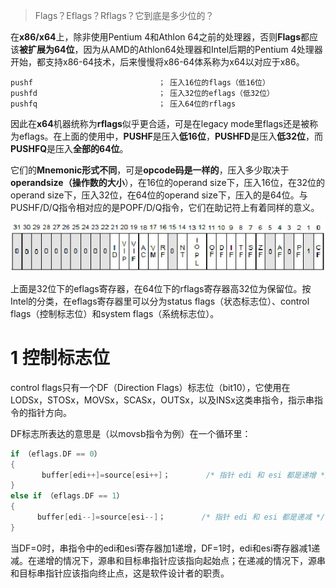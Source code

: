 > Flags？Eflags？Rflags？它到底是多少位的？

在**x86/x64**上，除非使用Pentium 4和Athlon 64之前的处理器，否则**Flags**都应该**被扩展为64位**，因为从AMD的Athlon64处理器和Intel后期的Pentium 4处理器开始，都支持x86\-64技术，后来慢慢将x86\-64体系称为x64以对应于x86。

```assembly
pushf                            ； 压入16位的flags（低16位）
pushfd                           ； 压入32位的eflags（低32位）
pushfq                           ； 压入64位的rflags
```

因此在**x64**机器统称为**rflags**似乎更合适，可是在legacy mode里flags还是被称为eflags。在上面的使用中，**PUSHF**是压入**低16位**，**PUSHFD**是压入**低32位**，而**PUSHFQ**是压入**全部的64位**。

它们的**Mnemonic形式不同**，可是**opcode码是一样的**，压入多少取决于**operandsize（操作数的大小**），在16位的operand size下，压入16位，在32位的operand size下，压入32位，在64位的operand size下，压入的是64位。与PUSHF/D/Q指令相对应的是POPF/D/Q指令，它们在助记符上有着同样的意义。

![config](./images/1.png)

上面是32位下的eflags寄存器，在64位下的rflags寄存器高32位为保留位。按Intel的分类，在eflags寄存器里可以分为status flags（状态标志位）、control flags（控制标志位）和system flags（系统标志位）。

# 1 控制标志位

control flags只有一个DF（Direction Flags）标志位（bit10），它使用在LODSx，STOSx，MOVSx，SCASx，OUTSx，以及INSx这类串指令，指示串指令的指针方向。

DF标志所表达的意思是（以movsb指令为例）在一个循环里：

```c
if （eflags.DF == 0）
{
       buffer[edi++]=source[esi++]；        /* 指针 edi 和 esi 都是递增 */
}
else if （eflags.DF == 1）
{
      buffer[edi--]=source[esi--]；        /* 指针 edi 和 esi 都是递减 */
}
```

当DF=0时，串指令中的edi和esi寄存器加1递增，DF=1时，edi和esi寄存器减1递减。在递增的情况下，源串和目标串指针应该指向起始点；在递减的情况下，源串和目标串指针应该指向终止点，这是软件设计者的职责。